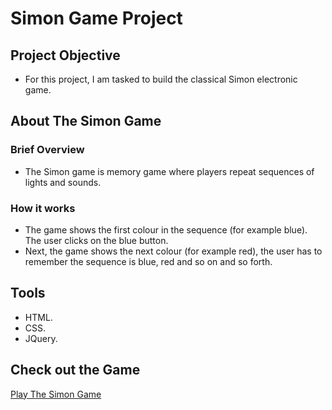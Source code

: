 # Simon Game Project 

## Project Objective
- For this project, I am tasked to build the classical Simon electronic game.

## About The Simon Game
### Brief Overview
- The Simon game is memory game where players repeat sequences of lights and sounds.

### How it works
- The game shows the first colour in the sequence (for example blue). The user clicks on the blue button.
- Next, the game shows the next colour (for example red), the user has to remember the sequence is blue, red and so on and so forth.

## Tools 
- HTML.
- CSS.
- JQuery.

## Check out the Game

[Play The Simon Game](https://sorbari2016.github.io/simon_game/)
